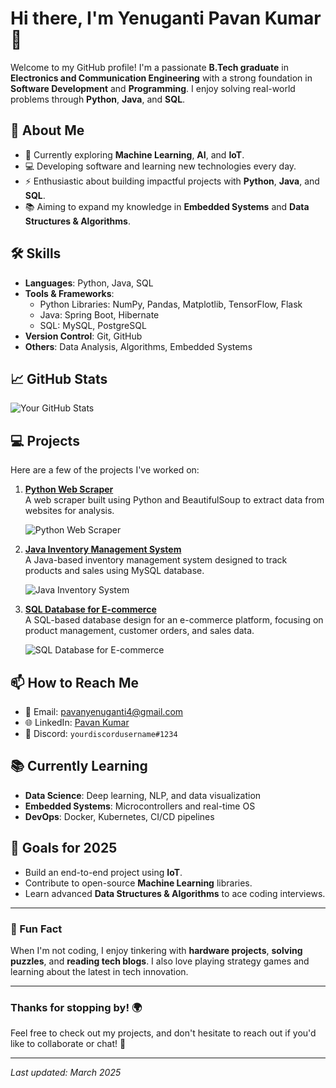 # Hi there, I'm Yenuganti Pavan Kumar 👋

Welcome to my GitHub profile! I'm a passionate **B.Tech graduate** in **Electronics and Communication Engineering** with a strong foundation in **Software Development** and **Programming**. I enjoy solving real-world problems through **Python**, **Java**, and **SQL**.

## 🚀 About Me
- 🌱 Currently exploring **Machine Learning**, **AI**, and **IoT**.
- 💻 Developing software and learning new technologies every day.
- ⚡ Enthusiastic about building impactful projects with **Python**, **Java**, and **SQL**.
- 📚 Aiming to expand my knowledge in **Embedded Systems** and **Data Structures & Algorithms**.

## 🛠 Skills
- **Languages**: Python, Java, SQL
- **Tools & Frameworks**: 
  - Python Libraries: NumPy, Pandas, Matplotlib, TensorFlow, Flask
  - Java: Spring Boot, Hibernate
  - SQL: MySQL, PostgreSQL
- **Version Control**: Git, GitHub
- **Others**: Data Analysis, Algorithms, Embedded Systems

## 📈 GitHub Stats

![Your GitHub Stats](https://github-readme-stats.vercel.app/api?username=Pavan-8790&show_icons=true&count_private=true&hide=prs&theme=radical)

## 💻 Projects

Here are a few of the projects I've worked on:

1. **[Python Web Scraper](https://github.com/Pavan-8790/Python-Web-Scraper)**  
   A web scraper built using Python and BeautifulSoup to extract data from websites for analysis.

   ![Python Web Scraper](https://via.placeholder.com/400x200)

2. **[Java Inventory Management System](https://github.com/Pavan-8790/Java-Inventory-Management-System)**  
   A Java-based inventory management system designed to track products and sales using MySQL database.

   ![Java Inventory System](https://via.placeholder.com/400x200)

3. **[SQL Database for E-commerce](https://github.com/Pavan-8790/SQL-Database-for-E-commerce)**  
   A SQL-based database design for an e-commerce platform, focusing on product management, customer orders, and sales data.

   ![SQL Database for E-commerce](https://via.placeholder.com/400x200)

## 📫 How to Reach Me
- 📧 Email: [pavanyenuganti4@gmail.com](mailto:pavanyenuganti4@gmail.com)
- 🌐 LinkedIn: [Pavan Kumar](https://www.linkedin.com/in/pavan-kumar-b6030b281)
- 💬 Discord: `yourdiscordusername#1234`

## 📚 Currently Learning
- **Data Science**: Deep learning, NLP, and data visualization
- **Embedded Systems**: Microcontrollers and real-time OS
- **DevOps**: Docker, Kubernetes, CI/CD pipelines

## 🎯 Goals for 2025
- Build an end-to-end project using **IoT**.
- Contribute to open-source **Machine Learning** libraries.
- Learn advanced **Data Structures & Algorithms** to ace coding interviews.

---

### 🌟 Fun Fact
When I'm not coding, I enjoy tinkering with **hardware projects**, **solving puzzles**, and **reading tech blogs**. I also love playing strategy games and learning about the latest in tech innovation.

---

### Thanks for stopping by! 🌍  
Feel free to check out my projects, and don't hesitate to reach out if you'd like to collaborate or chat! 🙌

---

*Last updated: March 2025*



